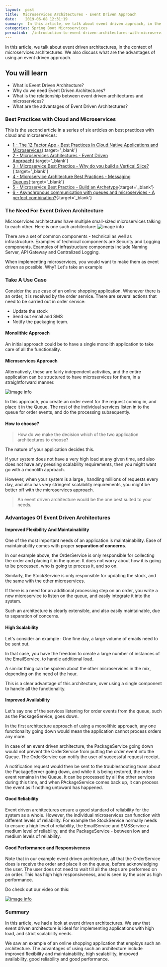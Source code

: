 ```yaml
---
layout:  post
title:  Microservices Architectures - Event Driven Approach
date:    2019-06-08 12:31:19
summary:  In this article, we talk about event driven approach, in the context of microservices architectures. We also discuss what are the advantages of using an event driven approach.
categories: Spring Boot Microservices
permalink:  /introduction-to-event-driven-architectures-with-microservices
---
```


In this article, we talk about event driven architectures, in the context of microservices architectures. We also discuss what are the advantages of using an event driven approach.
 
## You will learn
- What is Event Driven Architecture?
- Why do we need Event Driven Architectures?
- What is the relationship between event driven architectures and microservices?
- What are the advantages of Event Driven Architectures?

### Best Practices with Cloud and Microservices

This is the second article in a series of six articles on best practices with cloud and microservices:
- [1 - The 12 Factor App - Best Practices In Cloud Native Applications and Microservices](/12-factor-app-cloud-native-microservices-best-practices){:target='_blank'}
- [2 - Microservices Architectures - Event Driven Approach](/introduction-to-event-driven-architectures-with-microservices){:target='_blank'}
- [3 - Microservice Best Practice - Why do you build a Vertical Slice?](/software-best-practices-building-a-vertical-slice){:target='_blank'}
- [4 - Microservice Architecture Best Practices - Messaging Queues](/messaging-queues-and-asynchronous-communication-in-microservices){:target='_blank'}
- [5 - Microservice Best Practice - Build an Archetype](/creating-archetypes-in-microservices-architectures-best-practices){:target='_blank'}
- [6 - Asynchronous communication with queues and microservices - A perfect combination?](/asynchronous-communication-with-queues-in-microservices){:target='_blank'}

### The Need For Event Driven Architecture

Microservices architectures have multiple small-sized microservices talking to each other. Here is one such architecture:
![image info](/images/Capture-060-02.png)

There are a set of common components - technical as well as infrastructure. Examples of technical components are Security and Logging components. Examples of infrastructure components include Naming Server, API Gateway and Centralized Logging. 

When implementing microservices, you would want to make them as event driven as possible. Why? Let's take an example

### Take A Use Case

Consider the use case of an online shopping application. Whenever there is an order, it is received by the order service. There are several actions that need to be carried out in order service:
- Update the stock
- Send out email and SMS
- Notify the packaging team.

#### Monolithic Approach

An initial approach could be to have a single monolith application to take care of all the functionality. 

#### Microservices Approach

Alternatively, these are fairly independent activities, and the entire application can be structured to have microservices for them, in a straightforward manner.

![image info](/images/Capture-060-03.png)

In this approach, you create an order event for the request coming in, and place it in the Queue. The rest of the individual services listen in to the queue for order events, and do the processing subsequently. 

#### How to choose?

> How do we make the decision which of the two application architectures to choose? 

The nature of your application decides this. 

If your system does not have a very high load at any given time, and also does not have any pressing scalability requirements, then you might want go with a monolith approach.

However, when your system is a large , handling millions of requests every day, and also has very stringent scalability requirements, you might be better off with the microservices approach. 

> An event driven architecture would be the one best suited to your needs. 

### Advantages Of Event Driven Architectures

#### Improved Flexibility And Maintainability

One of the most important needs of an application is maintainability. Ease of maintainability comes with proper **separation of concerns**. 

In our example above, the OrderService is only responsible for collecting the order and placing it in the queue. It does not worry about how it is going to be processed, who is going to process it, and so on. 

Similarly,  the StockService is only responsible for updating the stock, and the same with the other microservices. 

If there is a need for an additional processing step on an order, you write a new microservice to listen on the queue, and easily integrate it into the system. 

Such an architecture is clearly extensible, and also easily maintainable, due to separation of concerns. 

#### High Scalability

Let's consider an example : One fine day, a large volume of emails need to be sent out. 

In that case, you have the freedom to create a large number of instances of the EmailService, to handle additional load. 

A similar thing can be spoken about the other microservices in the mix, depending on the need of the hour. 

This is a clear advantage of this architecture, over using a single component to handle all the functionality. 

#### Improved Availability

Let's say one of the services listening for order events from the queue, such as the PackageService, goes down. 

In the first architecture approach of using a monolithic approach, any one functionality going down would mean the application cannot process orders any more.

In case of an event driven architecture, the PackageService going down would not prevent the OrderService from putting the order event into the Queue. The OrderService can notify the user of successful request receipt. 

A notification request would then be sent to the troubleshooting team about the PackageServer going down, and while it is being restored, the order event remains in the Queue. It can be processed by all the other services during this time, and when PAckageService comes back up, it can process the event as if nothing untoward has happened.

#### Good Reliability

Event driven architectures ensure a good standard of reliability for the system as a whole. However, the individual microservices can function with different levels of reliability. For example the StockService normally needs to ensure a high level of reliability, the EmailService and SMSService a medium level of reliability, and the PackageService - between low and medium levels of reliability.

#### Good Performance and Responsiveness

Note that in our example event driven architecture, all that the OrderService does is receive the order and place it on the queue, before acknowledging the user. The user does not need to wait till all the steps are performed on an order. This has high high responsiveness, and is seen by the user as high performance. 

Do check out our video on this:

[![image info](/images/Capture-060-01.png)](https://www.youtube.com/watch?v=uJ4JFMMbSO8)

### Summary

In this article, we had a look at event driven architectures. We saw that event driven architecture is ideal for implementing applications with high load, and strict scalability needs. 

We saw an example of an online shopping application that employs such an architecture. The advantages of using such an architecture include improved flexibility and maintainability, high scalability, imrpoved availability, good reliability and good performance. 
